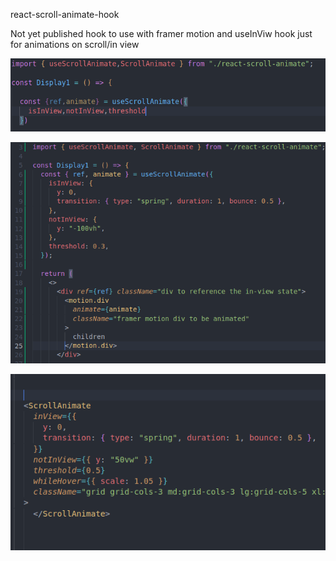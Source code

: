 react-scroll-animate-hook


Not yet published hook to use with framer motion and useInViw hook just for animations on scroll/in view

![screenshot img](/img/Screenshot%20from%202022-07-05%2000-53-50.png
"screenshot code")

![Screenshot%from%2022-07-05%01-13-37.png](https://github.com/biglevvi/react-scroll-animate-hook/blob/main/img/Screenshot%20from%202022-07-05%2001-01-36.png
"screenshot code")

![Screenshot%from%2022-07-05%01-01-36.png](https://github.com/biglevvi/react-scroll-animate-hook/blob/main/img/Screenshot%20from%202022-07-05%2001-13-37.png
"screenshot code")
